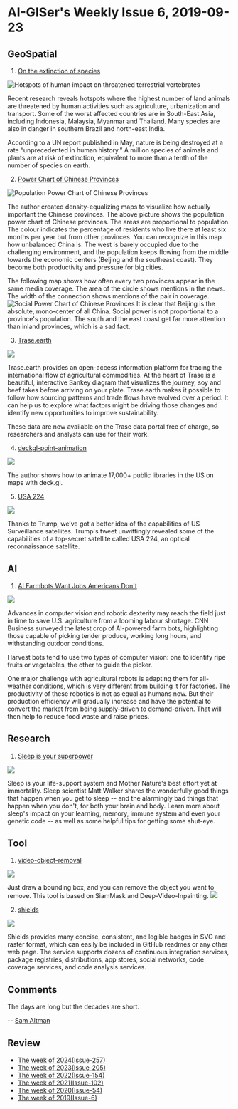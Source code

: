 # AI-GISer's Weekly Issue 6, 2019-09-23

## GeoSpatial

1. [On the extinction of species](https://www.economist.com/graphic-detail/2019/09/20/a-million-species-of-plant-and-animal-are-at-risk-of-extinction)

![Hotspots of human impact on threatened terrestrial vertebrates](https://www.economist.com/sites/default/files/imagecache/1280-width/images/2019/09/articles/main/20190914_wom993.png)

Recent research reveals hotspots where the highest number of land animals are threatened by human activities such as agriculture, urbanization and transport. Some of the worst affected countries are in South-East Asia, including Indonesia, Malaysia, Myanmar and Thailand. Many species are also in danger in southern Brazil and north-east India.

According to a UN report published in May, nature is being destroyed at a rate “unprecedented in human history.” A million species of animals and plants are at risk of extinction, equivalent to more than a tenth of the number of species on earth.

2. [Power Chart of Chinese Provinces](http://www.xiaoji-chen.com/2011/china-power-chart)

![Population Power Chart of Chinese Provinces](http://www.xiaoji-chen.com/images/china/power-population.png)

The author created density-equalizing maps to visualize how actually important the Chinese provinces. The above picture shows the population power chart of Chinese provinces. The areas are proportional to population. The colour indicates the percentage of residents who live there at least six months per year but from other provinces. You can recognize in this map how unbalanced China is. The west is barely occupied due to the challenging environment, and the population keeps flowing from the middle towards the economic centers (Beijing and the southeast coast). They become both productivity and pressure for big cities.

The following map shows how often every two provinces appear in the same media coverage. The area of the circle shows mentions in the news. The width of the connection shows mentions of the pair in coverage.
![Social Power Chart of Chinese Provinces](http://www.xiaoji-chen.com/images/china/power-social.jpg)
It is clear that Beijing is the absolute, mono-center of all China. Social power is not proportional to a province's population. The south and the east coast get far more attention than inland provinces, which is a sad fact.

3. [Trase.earth](https://trase.earth/flows)

![](https://connected-data.london/wp-content/uploads/2017/10/trase-earth.jpg)

Trase.earth provides an open-access information platform for tracing the international flow of agricultural commodities. At the heart of Trase is a beautiful, interactive Sankey diagram that visualizes the journey, soy and beef takes before arriving on your plate. Trase.earth makes it possible to follow how sourcing patterns and trade flows have evolved over a period. It can help us to explore what factors might be driving those changes and identify new opportunities to improve sustainability.

These data are now available on the Trase data portal free of charge, so researchers and analysts can use for their work.

4. [deckgl-point-animation](https://peterbeshai.com/blog/2019-08-10-deckgl-point-animation/)

![](../images/issue-6-1.gif)

The author shows how to animate 17,000+ public libraries in the US on maps with deck.gl.

5. [USA 224](https://www.universetoday.com/143298/thanks-to-trump-weve-got-a-better-idea-of-the-capabilities-of-us-surveillance-satellites/)

![](https://camo.githubusercontent.com/27702bf0ea56180507d0aa17ff6c7358bd78737b/68747470733a2f2f7777772e77616e67626173652e636f6d2f626c6f67696d672f61737365742f3230313930392f6267323031393039303530332e6a7067)

Thanks to Trump, we’ve got a better idea of the capabilities of US Surveillance satellites. Trump's tweet unwittingly revealed some of the capabilities of a top-secret satellite called USA 224, an optical reconnaissance satellite.

## AI

1. [AI Farmbots Want Jobs Americans Don't](https://www.cnn.com/2019/09/04/business/robot-farmers/index.html?utm_campaign=The%20Batch&utm_source=hs_email&utm_medium=email&utm_content=77004961&_hsenc=p2ANqtz-8d2U4S4iDBzB0IS5LFTVCl6Ip3Ybv7ct1TEh-pTLn5sPUgwEZLX1dx7qZuplNR2PcZrKtZcRC6w_j_ajRLKntFiO1VVA&_hsmi=77004961)

![](../images/issue-6-2.gif)

Advances in computer vision and robotic dexterity may reach the field just in time to save U.S. agriculture from a looming labour shortage. CNN Business surveyed the latest crop of AI-powered farm bots, highlighting those capable of picking tender produce, working long hours, and withstanding outdoor conditions.

Harvest bots tend to use two types of computer vision: one to identify ripe fruits or vegetables, the other to guide the picker.

One major challenge with agricultural robots is adapting them for all-weather conditions, which is very different from building it for factories. The productivity of these robotics is not as equal as humans now. But their production efficiency will gradually increase and have the potential to convert the market from being supply-driven to demand-driven. That will then help to reduce food waste and raise prices.

## Research

1. [Sleep is your superpower](https://www.ted.com/talks/matt_walker_sleep_is_your_superpower)

![](https://pi.tedcdn.com/r/talkstar-photos.s3.amazonaws.com/uploads/0a95ffba-8cfe-4d9c-8913-736275f78bf9/MatthewWalker_2019-embed.jpg?c=1050%2C550&w=1050)

Sleep is your life-support system and Mother Nature's best effort yet at immortality. Sleep scientist Matt Walker shares the wonderfully good things that happen when you get to sleep -- and the alarmingly bad things that happen when you don't, for both your brain and body. Learn more about sleep's impact on your learning, memory, immune system and even your genetic code -- as well as some helpful tips for getting some shut-eye.

## Tool

1. [video-object-removal](https://github.com/zllrunning/video-object-removal)

![](https://github.com/zllrunning/video-object-removal/raw/master/results/get_mask.gif)

Just draw a bounding box, and you can remove the object you want to remove. This tool is based on SiamMask and Deep-Video-Inpainting.
![](https://github.com/zllrunning/video-object-removal/raw/master/results/sgif.gif)

2. [shields](https://github.com/badges/shields)

![](http://akifmt.github.io/images/blogimages/blog12_shields.io2.png)

Shields provides many concise, consistent, and legible badges in SVG and raster format, which can easily be included in GitHub readmes or any other web page. The service supports dozens of continuous integration services, package registries, distributions, app stores, social networks, code coverage services, and code analysis services.

## Comments

The days are long but the decades are short.

-- [Sam Altman](https://blog.samaltman.com/the-days-are-long-but-the-decades-are-short)

## Review

- [The week of 2024(Issue-257)](../2024/issue-257.md)
- [The week of 2023(Issue-205)](../2023/issue-205.md)
- [The week of 2022(Issue-154)](../2022/issue-154.md)
- [The week of 2021(Issue-102)](../2021/issue-102.md)
- [The week of 2020(Issue-54)](../2020/issue-54.md)
- [The week of 2019(Issue-6)](../2019/issue-6.md)
